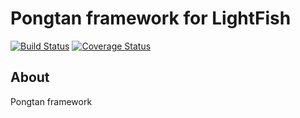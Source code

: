 # Pongtan framework for LightFish
[![Build Status](https://travis-ci.org/Pongtan/framework.svg?branch=master)](https://travis-ci.org/Pongtan/framework) [![Coverage Status](https://coveralls.io/repos/github/Pongtan/framework/badge.svg?branch=master)](https://coveralls.io/github/Pongtan/framework?branch=master)
## About 
Pongtan framework
